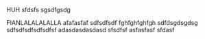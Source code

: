 HUH
sfdsfs
sgsdfgsdg


FIANLALALALALLA
afafasfaf
sdfsdfsdf
fghfghfghfgh
sdfdsgdsgdsg
sdfsdfsdfsdfsdfsf
adasdasdasdasd
sfsdfsf asfasfasf
sfdasf
